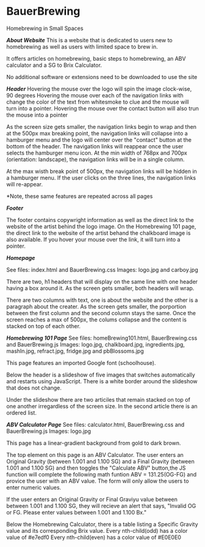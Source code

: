 # BauerBrewing
Homebrewing in Small Spaces 

***About Website***
This is a website that is dedicated to users new to homebrewing as well as users with limited space to brew in. 

It offers articles on homebrewing, basic steps to homebrewing, an ABV calculator and a SG to Brix Calculator.

No additional software or extensions need to be downloaded to use the site




***Header***
Hovering the mouse over the logo will spin the image clock-wise, 90 degrees
Hovering the mouse over each of the navigation links with change the color of the text from whitesmoke to clue and the mouse will turn into a pointer.
Hovering the mouse over the contact button will also trun the mouse into a pointer

As the screen size gets smaller, the navigation links begin to wrap and then at the 500px max breaking point, the navigation links will collapse into a hamburger menu and the logo will center over the "contact" button at the bottom of the header. The navigation links will reappear once the user selects the hamburger menu icon. At the min width of 768px and 700px (orientation: landscape), the navigation links will be in a single column.  

At the max wisth break point of 500px, the navigation links will be hidden in a hamburger menu. If the user clicks on the three lines, the navigation links 
will re-appear. 

*Note, these same features are repeated across all pages


***Footer***

  The footer contains copywright information as well as the direct link to the website of the artist behind the logo image. On the Homebrewing 101 page,
  the direct link to the website of the artist behand the chalkboard image is also available. If you hover your mouse over the link, it will turn into a pointer. 


***Homepage***

See files: index.html and BauerBrewing.css
Images: logo.jpg and carboy.jpg

There are two, h1 headers that will display on the same line with one header having a box around it. 
As the screen gets smaller, both headers will wrap. 

There are two columns with text, one is about the website and the other is a paragraph about the creater. 
As the screen gets smaller, the porportion between the first column and the second column stays the same. 
Once the screen reaches a max of 500px, the colums collapse and the content is stacked on top of each other. 


***Homebrewing 101 Page***
See files: homeBrewing101.html, BauerBrewing.css and BauerBrewing.js
Images: logo.jpg, chalkboard.jpg, ingredients.jpg, mashIn.jpg, refract.jpg, fridge.jpg and pbBlossoms.jpg

This page features an imported Google font (schoolhouse). 

Below the header is a slideshow of five images that switches automatically and restarts using JavaScript. There is a white border around the slideshow that does not
change. 

Under the slideshow there are two articiles that remain stacked on top of one another irregardless of the screen size.
In the second article there is an ordered list. 



***ABV Calculator Page***
See files: calculator.html, BauerBrewing.css and BauerBrewing.js
Images: logo.jpg

This page has a linear-gradient background from gold to dark brown.

The top element on this page is an ABV Calculator. The user enters an Original Gravity (between 1.001 and 1.100 SG) and a Final Gravity (between 1.001 and 1.100 SG) and
then toggles the "Calculate ABV" button,the JS function will complete the following math funtion ABV = 131.25(OG-FG) and provice the user with an ABV value.  The form will only allow the users to enter numeric values. 

If the user enters an Original Gravity or Final Graviyu value between between 1.001 and 1.100 SG, they will recieve an alert that says, "Invalid OG or FG. Please enter values between 1.001 and 1.100 Bx." 

Below the Homebrewing Calculator, there is a table listing a Specific Gravity value and its corresponding Brix value.
Every nth-child(odd) has a color value of #e7edf0
Every nth-child(even) has a color value of #E0E0E0


